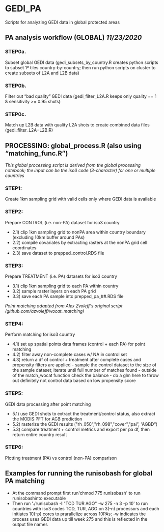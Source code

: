 # GEDI_PA
Scripts for analyzing GEDI data in global protected areas

## PA analysis workflow (GLOBAL)  *11/23/2020*

### STEP0a.
Subset global GEDI data (gedi_subsets_by_country.R creates python scripts to subset 1º tiles country-by-country; then run python scripts on cluster to create subsets of L2A and L2B data)
### STEP0b.
Filter out “bad quality” GEDI data (gedi_filter_L2A.R keeps only quality == 1 & sensitivity >= 0.95 shots)
### STEP0c.
Match up L2B data with quality L2A shots to create combined data files (gedi_filter_L2A+L2B.R)

## PROCESSING: global_process.R (also using “matching_func.R”)

*This global processing script is derived from the global processing notebook; the input can be the iso3 code (3-character) for one or multiple countries* 

### STEP1:
Create 1km sampling grid with valid cells only where GEDI data is available

### STEP2:
Prepare CONTROL (i.e. non-PA) dataset for iso3 country
- 2.1) clip 1km sampling grid to nonPA area within country boundary (excluding 10km buffer around PAs)
- 2.2) compile covariates by extracting rasters at the nonPA grid cell coordinates
- 2.3) save dataset to prepped_control.RDS file

### STEP3:
Prepare TREATMENT (i.e. PA) datasets for iso3 country
- 3.1) clip 1km sampling grid to each PA within country
- 3.2) sample raster layers on each PA grid
- 3.3) save each PA sample into prepped_pa_##.RDS file

*Point matching adapted from Alex Zvoleff's original script (github.com/azvoleff/wocat_matching)*

### STEP4:
Perform matching for iso3 country
- 4.1) set up spatial points data frames (control + each PA) for point matching
- 4.2) filter away non-complete cases w/ NA in control set
- 4.3) return a df of control + treatment after complete cases and propensity filters are applied
          - sample the control dataset to the size of the sample dataset; iterate until full number of matches found
          - outside of the match_wocat function check the balance
          - do a glm here to throw out definitely not control data based on low propensity score

### STEP5:
GEDI data processing after point matching
- 5.1) use GEDI shots to extract the treatment/control status, also extract the MODIS PFT for AGB prediction 
- 5.2) rasterize the GEDI results ("rh_050","rh_098","cover","pai”, ”AGBD”)
- 5.3) compare treatment + control metrics and export per pa df, then return entire country result 

### STEP6:
Plotting treatment (PA) vs control (non-PA) comparison


## Examples for running the runisobash for global PA matching 
- At the command prompt first run'chmod 775 runisobash' to run runisobashinto executable 
- Then run './runisobash -l "TCD TUR AGO" -w 275 -n 3 -p 10' to run countries with iso3 codes TCD, TUR, AGO on 3(-n) processors and each initiates 10(-p) cores to prarallelize across 10PAs; -w indicates the process uses GEDI data up till week 275 and this is reflected in the output file names

